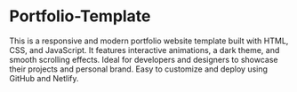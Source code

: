 # Portfolio-Template
This is a responsive and modern portfolio website template built with HTML, CSS, and JavaScript. It features interactive animations, a dark theme, and smooth scrolling effects. Ideal for developers and designers to showcase their projects and personal brand. Easy to customize and deploy using GitHub and Netlify.
